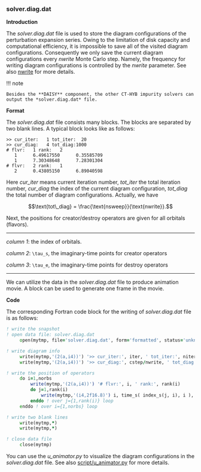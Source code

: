 ### solver.diag.dat

**Introduction**

The *solver.diag.dat* file is used to store the diagram configurations of the perturbation expansion series. Owing to the limitation of disk capacity and computational efficiency, it is impossible to save all of the visited diagram configurations. Consequently we only save the current diagram configurations every *nwrite* Monte Carlo step. Namely, the frequency for writing diagram configurations is controlled by the *nwrite* parameter. See also [nwrite](p_nwrite.md) for more details.

!!! note

    Besides the **DAISY** component, the other CT-HYB impurity solvers can output the *solver.diag.dat* file.

**Format**

The *solver.diag.dat* file consists many blocks. The blocks are separated by two blank lines. A typical block looks like as follows:

```
>> cur_iter:   1 tot_iter:  20
>> cur_diag:   4 tot_diag:1000
# flvr:   1 rank:   2
   1      6.49617550      0.35585709
   1      7.30348648      7.28301304
# flvr:   2 rank:   1
   2      0.43805150      6.89040598
```

Here *cur_iter* means current iteration number, *tot_iter* the total iteration number, *cur_diag* the index of the current diagram configuration, *tot_diag* the total number of diagram configurations. Actually, we have

```math
\text{tot\_diag} = \frac{\text{nsweep}}{\text{nwrite}}.
```

Next, the positions for creator/destroy operators are given for all orbitals (flavors).

---

*column 1*: the index of orbitals.

*column 2*: ``\tau_s``, the imaginary-time points for creator operators

*column 3*: ``\tau_e``, the imaginary-time points for destroy operators

---

We can utilize the data in the *solver.diag.dat* file to produce animation movie. A block can be used to generate one frame in the movie.

**Code**

The corresponding Fortran code block for the writing of *solver.diag.dat* file is as follows:

```fortran
! write the snapshot
! open data file: solver.diag.dat
     open(mytmp, file='solver.diag.dat', form='formatted', status='unknown', position='append')

! write diagram info
     write(mytmp,'(2(a,i4))') '>> cur_iter:', iter, ' tot_iter:', niter
     write(mytmp,'(2(a,i4))') '>> cur_diag:', cstep/nwrite, ' tot_diag:', nsweep/nwrite

! write the position of operators
     do i=1,norbs
         write(mytmp,'(2(a,i4))') '# flvr:', i, ' rank:', rank(i)
         do j=1,rank(i)
             write(mytmp,'(i4,2f16.8)') i, time_s( index_s(j, i), i ), time_e( index_e(j, i), i )
         enddo ! over j={1,rank(i)} loop
     enddo ! over i={1,norbs} loop

! write two blank lines
     write(mytmp,*)
     write(mytmp,*)

! close data file
     close(mytmp)
```

You can use the *u_animator.py* to visualize the diagram configurations in the *solver.diag.dat* file. See also [script/u_animator.py](../ch07/animator.md) for more details.
